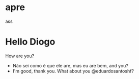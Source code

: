 # apre
ass


# Hello Diogo
How are you? 

- Não sei como é que ele are, mas eu are bem, and you?
- I'm good, thank you. What about you @eduardosantoshf?
